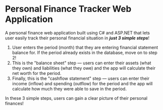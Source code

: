 # Personal Finance Tracker Web Application

A personal finance web application built using C# and ASP.NET that lets user easily track their personal financial situation in ***just 3 simple steps***!

1. User enters the period (month) that they are entering financial statement balance for. If the period already exists in the database, move on to step 2!
2. This is the "balance sheet" step — users can enter their assets (what they own) and liabilities (what they owe) and the app will calculate their net worth for the period.
3. Finally, this is the "cashflow statement" step — users can enter their income (inflow) and spending (outflow) for the period and the app will calculate how much they were able to save in the period.

In these 3 simple steps, users can gain a clear picture of their personal finances!
